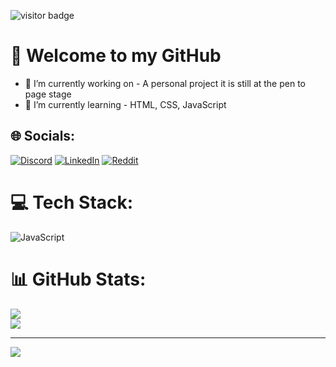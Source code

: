 ![visitor badge](https://visitor-badge.laobi.icu/badge?page_id=jwenjian.visitor-badge)

# 👋 Welcome to my GitHub

- 🔭 I’m currently working on - A personal project it is still at the pen to page stage<br>
- 🌱 I’m currently learning - HTML, CSS, JavaScript


## 🌐 Socials:

[![Discord](https://img.shields.io/badge/Discord-%237289DA.svg?logo=discord&logoColor=white)](https://discord.gg/https://discord.gg/Eu9SzzU94m) 
[![LinkedIn](https://img.shields.io/badge/LinkedIn-%230077B5.svg?logo=linkedin&logoColor=white)](https://linkedin.com/in/SamClark) 
[![Reddit](https://img.shields.io/badge/Reddit-%23FF4500.svg?logo=Reddit&logoColor=white)](https://reddit.com/user/IndieMasco) 

# 💻 Tech Stack:

![JavaScript](https://img.shields.io/badge/javascript-%23323330.svg?style=for-the-badge&logo=javascript&logoColor=%23F7DF1E)

# 📊 GitHub Stats:

![](https://github-readme-stats.vercel.app/api?username=IndieMasco&theme=dark&hide_border=false&include_all_commits=true&count_private=false)<br/>
![](https://github-readme-stats.vercel.app/api/top-langs/?username=IndieMasco&theme=dark&hide_border=false&include_all_commits=true&count_private=false&layout=compact)

---
[![](https://visitcount.itsvg.in/api?id=IndieMasco&icon=1&color=0)](https://visitcount.itsvg.in)

<!-- Proudly created with GPRM ( https://gprm.itsvg.in ) -->

<!-- Proudly created with GPRM ( https://gprm.itsvg.in/ ) -->
<!--
**IndieMasco/IndieMasco** is a ✨ _special_ ✨ repository because its `README.md` (this file) appears on your GitHub profile.

Here are some ideas to get you started:

- 🔭 I’m currently working on ...
- 🌱 I’m currently learning ...
- 👯 I’m looking to collaborate on ...
- 🤔 I’m looking for help with ...
- 💬 Ask me about ...
- 📫 How to reach me: ...
- 😄 Pronouns: ...
- ⚡ Fun fact: ...
-->
